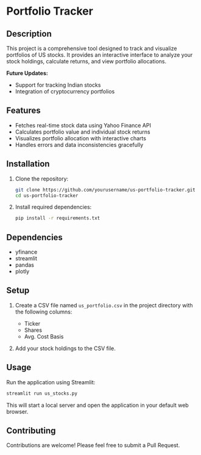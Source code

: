 # Portfolio Tracker

## Description

This project is a comprehensive tool designed to track and visualize portfolios of US stocks. It provides an interactive interface to analyze your stock holdings, calculate returns, and view portfolio allocations.

**Future Updates:**
- Support for tracking Indian stocks
- Integration of cryptocurrency portfolios

## Features

- Fetches real-time stock data using Yahoo Finance API
- Calculates portfolio value and individual stock returns
- Visualizes portfolio allocation with interactive charts
- Handles errors and data inconsistencies gracefully

## Installation

1. Clone the repository:

   ```bash
   git clone https://github.com/yourusername/us-portfolio-tracker.git
   cd us-portfolio-tracker
   ```

2. Install required dependencies:

   ```bash
   pip install -r requirements.txt
   ```

## Dependencies

- yfinance
- streamlit
- pandas
- plotly

## Setup

1. Create a CSV file named `us_portfolio.csv` in the project directory with the following columns:
   - Ticker
   - Shares
   - Avg. Cost Basis

2. Add your stock holdings to the CSV file.

## Usage

Run the application using Streamlit:

```bash
streamlit run us_stocks.py
```

This will start a local server and open the application in your default web browser.

## Contributing

Contributions are welcome! Please feel free to submit a Pull Request.

